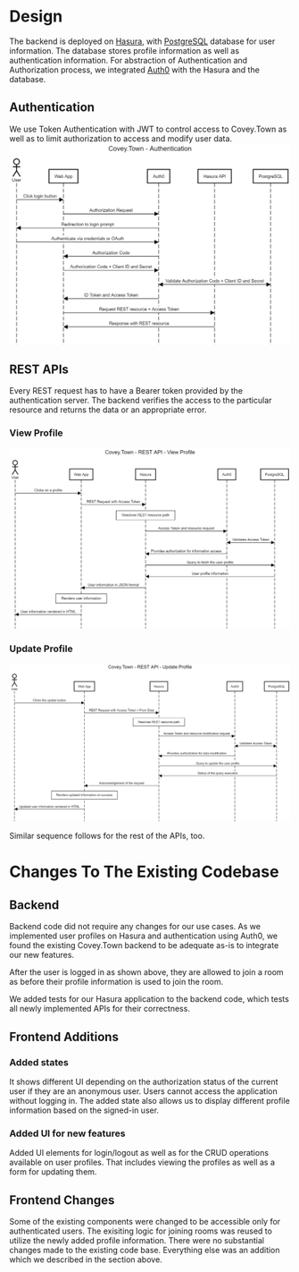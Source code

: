 # Design

The backend is deployed on [Hasura](https://hasura.io/), with [PostgreSQL](https://www.postgresql.org/) database for user information. The database stores profile information as well as authentication information. For abstraction of Authentication and Authorization process, we integrated [Auth0](https://auth0.com/) with the Hasura and the database.

## Authentication

We use Token Authentication with JWT to control access to Covey.Town as well as to limit authorization to access and modify user data.
![Covey.Town Authentication Sequence Diagram](docs/auth-seq.png)

## REST APIs

Every REST request has to have a Bearer token provided by the authentication server. The backend verifies the access to the particular resource and returns the data or an appropriate error.

### View Profile

![REST API - View Profile Sequence Diagram](docs/view-seq.png)

### Update Profile

![REST API - Update Profile Sequence Diagram](docs/update-seq.png)

Similar sequence follows for the rest of the APIs, too.

# Changes To The Existing Codebase

## Backend

Backend code did not require any changes for our use cases. As we implemented user profiles on Hasura and authentication using Auth0, we found the existing Covey.Town backend to be adequate as-is to integrate our new features.

After the user is logged in as shown above, they are allowed to join a room as before their profile information is used to join the room.

We added tests for our Hasura application to the backend code, which tests all newly implemented APIs for their correctness.

## Frontend Additions

### Added states

It shows different UI depending on the authorization status of the current user if they are an anonymous user. Users cannot access the application without logging in. The added state also allows us to display different profile information based on the signed-in user.

### Added UI for new features

Added UI elements for login/logout as well as for the CRUD operations available on user profiles. That includes viewing the profiles as well as a form for updating them.

## Frontend Changes

Some of the existing components were changed to be accessible only for authenticated users. The exisiting logic for joining rooms was reused to utilize the newly added profile information. There were no substantial changes made to the existing code base. Everything else was an addition which we described in the section above.
